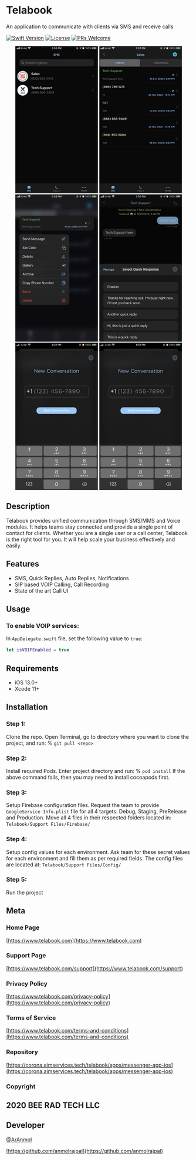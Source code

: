 # Telabook
An application to communicate with clients via SMS and receive calls


[![Swift Version][swift-image]][swift-url]
[![License][license-image]][license-url]
[![PRs Welcome](https://img.shields.io/badge/PRs-welcome-brightgreen.svg?style=flat-square)](http://makeapullrequest.com)


<p align="center">
<img src="Public/Screenshots/ScreenShot1.PNG", width=225, height=401>
<img src="Public/Screenshots/ScreenShot2.PNG", width=225, height=401>
<img src="Public/Screenshots/ScreenShot3.PNG", width=225, height=401>
<img src="Public/Screenshots/ScreenShot4.PNG", width=225, height=401>
<img src="Public/Screenshots/ScreenShot5.PNG", width=225, height=401>
<img src="Public/Screenshots/ScreenShot5.PNG", width=225, height=401>
</p>


## Description
Telabook provides unified communication through SMS/MMS and Voice modules. It helps teams stay connected and provide a single point of contact for clients. Whether you are a single user or a call center, Telabook is the right tool for you. It will help scale your business effectively and easily.

## Features

* SMS, Quick Replies, Auto Replies, Notifications 
* SIP based VOIP Calling, Call Recording
* State of the art Call UI


## Usage

### To enable VOIP services:
In `AppDelegate.swift` file, set the following value to `true`:
```swift
let isVOIPEnabled = true
```

## Requirements

- iOS 13.0+ 
- Xcode 11+

## Installation

### Step 1:

Clone the repo. Open Terminal, go to directory where you want to clone the project, and run:
% `git pull <repo>`

### Step 2:

Install required Pods. Enter project directory and run:
% `pod install`
If the above command fails, then you may need to install cocoapods first.

### Step 3:

Setup Firebase configuration files. Request the team to provide `GoogleService-Info.plist` file for all 4 targets: Debug, Staging, PreRelease and Production.
Move all 4 files in their respected folders located in:
`Telabook/Support Files/Firebase/`

### Step 4:

Setup config values for each environment. Ask team for these secret values for each environment and fill them as per required fields. The config files are located at:
`Telabook/Support Files/Config/`

### Step 5: 

Run the project



## Meta

### Home Page
[https://www.telabook.com](https://www.telabook.com)

### Support Page
[https://www.telabook.com/support](https://www.telabook.com/support)

### Privacy Policy
[https://www.telabook.com/privacy-policy](https://www.telabook.com/privacy-policy)

### Terms of Service
[https://www.telabook.com/terms-and-conditions](https://www.telabook.com/terms-and-conditions)

### Repository
[https://corona.aimservices.tech/telabook/apps/messenger-app-ios](https://corona.aimservices.tech/telabook/apps/messenger-app-ios)

### Copyright
## 2020 BEE RAD TECH LLC

## Developer

[@ArAnmol](https://twitter.com/ArAnmol)

[https://github.com/anmolrajpal](https://github.com/anmolrajpal)


[swift-image]:https://img.shields.io/badge/swift-5.0-orange.svg
[swift-url]: https://swift.org/
[license-image]: https://img.shields.io/badge/License-MIT-blue.svg
[license-url]: LICENSE.txt

